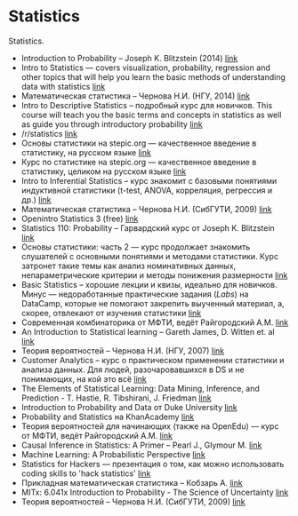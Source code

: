 # Statistics

Statistics.

* Introduction to Probability – Joseph K. Blitzstein (2014) [link](http://www.amazon.com/Introduction-Probability-Chapman-Statistical-Science/dp/1466575573/ref=pd_cp_14_1?ie=UTF8&refRID=0CF1J1X0J2JFR5JX7BYP)
* Intro to Statistics — covers visualization, probability, regression and other topics that will help you learn the basic methods of understanding data with statistics [link](https://www.udacity.com/courses/st101)
* Математическая статистика – Чернова Н.И. (НГУ, 2014) [link](http://www.nsu.ru/mmf/tvims/chernova/ms/ms_nsu14.pdf)
* Intro to Descriptive Statistics – подробный курс для новичков. This course will teach you the basic terms and concepts in statistics as well as guide you through introductory probability [link](https://www.udacity.com/courses/ud827)
* /r/statistics [link](https://www.reddit.com/r/statistics)
* Основы статистики на stepic.org — качественное введение в статистику, на русском языке [link](https://stepic.org/course/76)
* Курс по статистике на stepic.org — качественное введение в статистику, целиком на русском языке [link](http://stepic.org)
* Intro to Inferential Statistics – курс знакомит с базовыми понятиями индуктивной статистики (t-test, ANOVA, корреляция, регрессия и др.) [link](https://www.udacity.com/courses/ud201)
* Математическая статистика – Чернова Н.И. (СибГУТИ, 2009) [link](http://www.nsu.ru/mmf/tvims/chernova/sibguti/ms-sibguti.pdf)
* Openintro Statistics 3 (free) [link](https://www.openintro.org/stat/textbook.php)
* Statistics 110: Probability – Гарвардский курс от Joseph K. Blitzstein [link](http://projects.iq.harvard.edu/stat110)
* Основы статистики: часть 2 — курс продолжает знакомить слушателей с основными понятиями и методами статистики. Курс затронет такие темы как анализ номинативных данных, непараметрические критерии и методы понижения размерности [link](https://stepic.org/course/Основы-статистики-Часть-2-524)
* Basic Statistics – хорошие лекции и квизы, идеально для новичков. Минус — недоработанные практические задания (_Labs_) на DataCamp, которые не помогают закрепить выученный материал, а, скорее, отвлекают от изучения статистики [link](https://www.coursera.org/learn/basic-statistics)
* Современная комбинаторика от МФТИ, ведёт Райгородский А.М. [link](https://www.coursera.org/learn/modern-combinatorics)
* An Introduction to Statistical learning – Gareth James, D. Witten et. al [link](http://www-bcf.usc.edu/~gareth/ISL/)
* Теория вероятностей – Чернова Н.И. (НГУ, 2007) [link](http://www.nsu.ru/mmf/tvims/chernova/tv/tv_nsu07.pdf)
* Customer Analytics – курс о практическом применении статистики и анализа данных. Для людей, разочаровавшихся в DS и не понимающих, на кой это всё [link](https://www.coursera.org/learn/wharton-customer-analytics)
* The Elements of Statistical Learning: Data Mining, Inference, and Prediction - T. Hastie, R. Tibshirani, J. Friedman [link](http://www.e-booksdirectory.com/details.php?ebook=3267)
* Introduction to Probability and Data от Duke University [link](https://www.coursera.org/learn/probability-intro/home/welcome)
* Probability and Statistics на KhanAcademy [link](https://www.khanacademy.org/math/probability)
* Теория вероятностей для начинающих (также на OpenEdu) — курс от МФТИ, ведёт Райгородский А.М. [link](https://www.coursera.org/learn/probability-theory-basics/home/info)
* Causal Inference in Statistics: A Primer – Pearl J., Glymour M. [link](http://eu.wiley.com/WileyCDA/WileyTitle/productCd-1119186846,subjectCd-ST2A.html)
* Machine Learning: A Probabilistic Perspective [link](https://vk.com/doc-44016343_199213512?hash=2ad697dae93b3fea0e&dl=4fa59572a2f58a3219)
* Statistics for Hackers — презентация о том, как можно использовать coding skills to 'hack statistics' [link](https://speakerdeck.com/jakevdp/statistics-for-hackers)
* Прикладная математическая статистика – Кобзарь А. [link](http://www.ozon.ru/context/detail/id/18048756/)
* MITx: 6.041x Introduction to Probability - The Science of Uncertainty [link](https://www.edx.org/course/introduction-probability-science-mitx-6-041x-1)
* Теория вероятностей – Чернова Н.И. (СибГУТИ, 2009) [link](http://www.nsu.ru/mmf/tvims/chernova/sibguti/tv-sibguti.pdf)